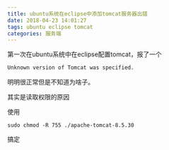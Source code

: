 ```yaml
---
title: ubuntu系统在eclipse中添加tomcat服务器出错
date: 2018-04-23 14:01:27
tags: ubuntu eclipse tomcat
categories: 服务端
---
```


第一次在ubuntu系统中在eclipse配置tomcat，报了一个
``` bash
Unknown version of Tomcat was specified.
```

明明很正常但是不知道为啥子。

其实是读取权限的原因

使用
```
sudo chmod -R 755 ./apache-tomcat-8.5.30
```
搞定
